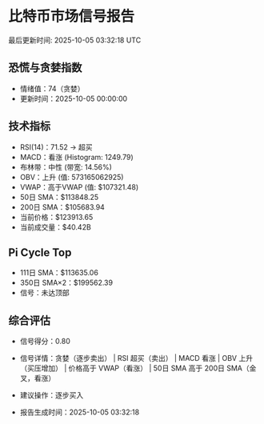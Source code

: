 # 比特币市场信号报告

最后更新时间: 2025-10-05 03:32:18 UTC

## 恐慌与贪婪指数
- 情绪值：74（贪婪）
- 更新时间：2025-10-05 00:00:00

## 技术指标
- RSI(14)：71.52 → 超买
- MACD：看涨 (Histogram: 1249.79)
- 布林带：中性 (带宽: 14.56%)
- OBV：上升 (值: 573165062925)
- VWAP：高于VWAP (值: $107321.48)
- 50日 SMA：$113848.25
- 200日 SMA：$105683.94
- 当前价格：$123913.65
- 当前成交量：$40.42B

## Pi Cycle Top
- 111日 SMA：$113635.06
- 350日 SMA×2：$199562.39
- 信号：未达顶部

## 综合评估
- 信号得分：0.80
- 信号详情：贪婪（逐步卖出） | RSI 超买（卖出） | MACD 看涨 | OBV 上升（买压增加） | 价格高于 VWAP（看涨） | 50日 SMA 高于 200日 SMA（金叉，看涨）
- 建议操作：逐步买入

- 报告生成时间：2025-10-05 03:32:18
